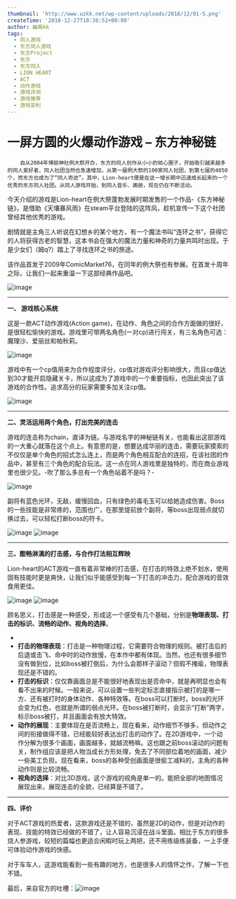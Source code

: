 ```yaml
---
thumbnail: 'http://www.uzkk.net/wp-content/uploads/2018/12/01-5.png'
createTime: '2018-12-27T18:38:52+00:00'
author: 幽紫kk
tags:
  - 同人游戏
  - 东方同人游戏
  - 东方Project
  - 东方
  - 东方同人
  - LION HEART
  - ACT
  - 动作游戏
  - 游戏评测
  - 游戏推荐
  - 游戏安利
---
```


# 一屏方圆的火爆动作游戏 – 东方神秘链

		自从2004年博丽神社例大祭开办，东方的同人创作从小小的核心圈子，开始吸引越来越多的同人爱好者，同人社团当然也急速增加，从第一届例大祭的100家同人社团，到第七届的4050个，而东方也成为了“同人奇迹”。其中，Lion-heart便是在这一增长期中迅速成长起来的一个优秀的东方同人社团。从同人游戏开始，到同人音乐、画册，现在仍在不断活动。

今天介绍的游戏是Lion-heart在例大祭蓬勃发展时期发售的一个作品-《东方神秘链》，是借助《天壤暴风雨》在steam平台登陆的这阵风，趁机宣传一下这个社团曾经其他优秀的游戏。

剧情就是主角三人听说在幻想乡的某个地方，有一个魔法书叫“连环之书”，获得它的人将获得古老的智慧，这本书会在强大的魔法力量和神奇的力量共鸣时出现。于是少女们（姆q?）踏上了寻找连环之书的旅途。

该作品首发于2009年ComicMarket76，在同年的例大祭也有参展。在首发十周年之际，让我们一起来重温一下这部经典作品吧。

![image](http://www.uzkk.net/wp-content/uploads/2018/12/02-4.png)

---

**一、 游戏核心系统**

这是一款ACT动作游戏(Action game)，在动作、角色之间的合作方面做的很好，是很轻松愉快的游戏。游戏里可带两名角色(一对cp)进行闯关，有三名角色可选：魔理沙、爱丽丝和帕秋莉。

![image](http://www.uzkk.net/wp-content/uploads/2018/12/03-4.png)

游戏中有一个cp值用来为合作程度评分，cp值对游戏评分影响很大，而且cp值达到30才能开启隐藏关卡，所以这成为了游戏中的一个重要指标，也因此突出了该游戏的合作性。追求高分的玩家需要多加关注cp值。

![image](http://www.uzkk.net/wp-content/uploads/2018/12/04-4.png)

---

**二、灵活运用两个角色，打出完美的连击**

游戏的连击称为chain，直译为链。与游戏名字的神秘链有关，也能看出这部游戏的一大重心就落在这个点上。有意思的是，想要达成华丽的连击，需要玩家摸索的不仅仅是单个角色的招式怎么连上，而是两个角色相互配合的连招，在该社团的作品中，甚至有三个角色的配合玩法。这一点在同人游戏里是独特的，而在商业游戏里也很少见。-吹了那么多总有一个角色站着不是吗？-

![image](http://www.uzkk.net/wp-content/uploads/2018/12/PH1.gif)

副将有蓝色光环，无敌，缓慢回血，只有绿色的毒毛玉可以给她造成伤害。Boss的一些技能是非常疼的，范围也广，在那里提前放个副将，等boss出现弱点就切换过去，可以轻松打断boss的符卡。

![image](http://www.uzkk.net/wp-content/uploads/2018/12/FJ1.gif) ![image](http://www.uzkk.net/wp-content/uploads/2018/12/FJ2.gif)

---

**三、酣畅淋漓的打击感，与合作打法相互辉映**

Lion-heart的ACT游戏一直有着非常棒的打击感，在打击的特效上绝不划水，使用固有技能时更是爽快，让我们似乎能感受到每一下打击的冲击力，配合游戏的音效食用更佳。

![image](http://www.uzkk.net/wp-content/uploads/2018/12/DJ1.gif) ![image](http://www.uzkk.net/wp-content/uploads/2018/12/DJ2.gif)

顾名思义，打击感是一种感受，形成这一个感受有几个基础，分别是**物理表现、打击的标识、流畅的动作、视角的选择**。

- 
- **打击的物理表现**：打击是一种物理过程，它需要符合物理的规则。被打击后的后退或击飞、命中时的动作放慢，在本作中都有体现。当然，也还有很多细节没有做到位，比如boss被打倒后，为什么会那样子滚动？但瑕不掩瑜，物理表现还是不错的。
- **打击的标识**：仅仅靠画面总是不能很好地表现出是否命中，就是再明显也会有看不出来的时候。一般来说，可以设置一些判定标志直接指示被打的是哪一方、还有被打时的身体动作、各种特效等。在boss可以打断时，boss的光环会变为红色，也就是所谓的弱点光环。在boss被打断时，会显示“打断”两字，标示boss被打，并且画面会有放大特效。
- **动作的展现**：主要体现在是否流畅上，现在看来，动作细节不够多，但动作之间的衔接做得不错，已经能较好表达出打击的动作了。在2D游戏中，一个动作分解为很多个画面，画面越多，就越流畅嘛。这也跟之前boss滚动的问题有关，制作组应该是把人物当成长方形处理，免去了不同部位着地的画面，减少一些美工负担。现在看来，boss的各种受创画面是很偷工减料的，主角的各种动作则是比较流畅。
- **视角的选择**：对比3D游戏，这个游戏的视角是单一的。能把全部的地图情况展现出来，展现连击的全貌，已经算是不错了。

---

**四、评价**

对于ACT游戏的热爱者，这款游戏还是不错的，虽然是2D的动作，但是对动作的表现、技能的特效已经做的不错了，让人容易沉浸在战斗里面。相比于东方的很多烧人参游戏，较短的篇幅也更适合闲暇时玩上两把，还不用练级练装备，一上手便可体验动作游戏的快感。

对于车车人，这游戏能看到一些有趣的地方，也是很多人的情怀之作，了解一下也不错。

最后，来自官方的吐槽：![image](http://www.uzkk.net/wp-content/uploads/2018/12/05-3.png)
